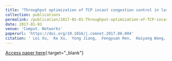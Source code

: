 ```yaml
---
title: "Throughput optimization of TCP incast congestion control in large-scale datacenter networks"
collection: publications
permalink: /publication/2017-01-01-Throughput-optimization-of-TCP-incast-congestion-control-in-large-scale-datacenter-networks
date: 2017-01-01
venue: 'Comput. Networks'
paperurl: 'https://doi.org/10.1016/j.comnet.2017.06.004'
citation: ' Lei Xu,  Ke Xu,  Yong Jiang,  Fengyuan Ren,  Haiyang Wang, &quot;Throughput optimization of TCP incast congestion control in large-scale datacenter networks.&quot; Comput. Networks, 2017.'
---
```

[Access paper here](https://doi.org/10.1016/j.comnet.2017.06.004){:target="_blank"}
